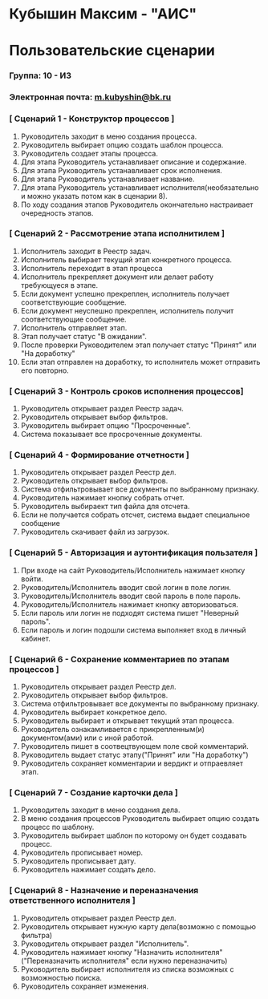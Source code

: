 # Кубышин Максим - "АИС"
# Пользовательские сценарии

### Группа: 10 - И3
### Электронная почта: m.kubyshin@bk.ru
### [ Сценарий 1 - Конструктор процессов ]
1. Руководитель заходит в меню создания процесса.
2. Руководитель выбирает опцию создать шаблон процесса.
3. Руководитель создает этапы процесса.
4. Для этапа Руководитель устанавливает описание и содержание.
5. Для этапа Руководитель устанавливает срок исполнения.
6. Для этапа Руководитель устанавливает название.
7. Для этапа Руководитель устанавливает исполнителя(необязательно и можно указать потом как в сценарии 8).
8. По ходу создания этапов Руководитель окончательно настраивает очередность этапов.


### [ Сценарий 2 - Рассмотрение этапа исполнитилем ]
1. Исполнитель заходит в Реестр задач.
2. Исполнитель выбирает текущий этап конкретного процесса.
3. Исполнитель переходит в этап процесса 
4. Исполнитель прекрепляет документ или делает работу требующуеся в этапе.
5. Если документ успешно прекреплен, исполнитель получает соответствующие сообщение.
6. Если документ неуспешно прекреплен, исполнитель получит соответствующие сообщение.
7. Исполнитель отправляет этап.
8. Этап получает статус "В ожидании".
9. После проверки Руководителем этап получает статус "Принят" или "На доработку"
10. Если этап отправлен на доработку, то исполнитель может отправить его повторно.
    

### [ Сценарий 3 - Контроль сроков исполнения процессов]
1. Руководитель открывает раздел Реестр задач.
2. Руководитель открывает выбор фильтров.
3. Руководитель выбирает опцию "Просроченные".
4. Система показывает все просроченные документы.


### [ Сценарий 4 - Формирование отчетности ]
1. Руководитель открывает раздел Реестр дел.
2. Руководитель открывает выбор фильтров.
3. Система отфильтровывает все документы по выбранному признаку.
4. Руководитель нажимает кнопку собрать отчет.
5. Руководитель выбираект тип файла для отсчета.
6. Если не получается собрать отсчет, система выдает специальное сообщение
7. Руководитель скачивает файл из загрузок.


### [ Сценарий 5 - Авторизация и аутонтификация пользателя ]
1. При входе на сайт Руководитель/Исполнитель нажимает кнопку войти.
2. Руководитель/Исполнитель вводит свой логин в поле логин.
3. Руководитель/Исполнитель вводит свой пароль в поле пароль.
4. Руководитель/Исполнитель нажимает кнопку авторизоваться.
5. Если пароль или логин не подходят система пишет "Неверный пароль".
6. Если пароль и логин подошли система выполняет вход в личный кабинет.

### [ Сценарий 6 - Сохранение комментариев по этапам процессов ]
1. Руководитель открывает раздел Реестр дел.
2. Руководитель открывает выбор фильтров.
3. Система отфильтровывает все документы по выбранному признаку.
4. Руководитель выбирает конкретное дело.
5. Руководитель выбирает и открывает текущий этап процесса.
6. Руководитель ознакамливается с прикрепленным(и) документом(ами) или с иной работой.
7. Руководитель пишет в соотвецтвующем поле свой комментарий.
8. Руководитель выдает статус этапу("Принят" или "На доработку")
9. Руководитель сохраняет комментарии и вердикт и отпраевляет этап.

### [ Сценарий 7 - Создание карточки дела ]
1. Руководитель заходит в меню создания дела.
2. В меню создания процессов Руководитель выбирает опцию создать процесс по шаблону.
3. Руководитель выбирает шаблон по которому он будет создавать процесс.
4. Руководитель прописывает номер.
5. Руководитель прописывает дату.
6. Руководитель нажимает создать дело.


### [ Сценарий 8 - Назначение и переназначения ответственного исполнителя ]
1. Руководитель открывает раздел Реестр дел.
2. Руководитель открывает нужную карту дела(возможно с помощью фильтра)
3. Руководитель открывает раздел "Исполнитель".
4. Руководитель нажимает кнопку "Назначить исполнителя"("Переназначить исполнителя" если нужно переназначить)
5. Руководитель выбирает исполнителя из списка возможных с возможностью поиска.
6. Руководитель сохраняет изменения.




